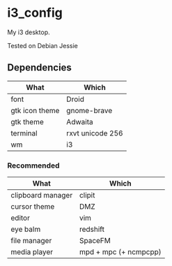 i3_config
=========

My i3 desktop.

Tested on Debian Jessie

## Dependencies

| What | Which |
| ---- | ----- |
| font | Droid |
| gtk icon theme | gnome-brave |
| gtk theme | Adwaita |
| terminal | rxvt unicode 256 |
| wm | i3 |

### Recommended
| What | Which |
| ---- | ----- |
| clipboard manager | clipit |
| cursor theme | DMZ |
| editor | vim |
| eye balm | redshift |
| file manager | SpaceFM |
| media player | mpd + mpc (+ ncmpcpp) |
